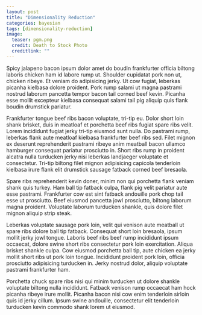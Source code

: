 ```yaml
---
layout: post
title: "Dimensionality Reduction"
categories: bayesian
tags: [dimensionality-reduction]
image:
  teaser: pgm.png
  credit: Death to Stock Photo
  creditlink: ""
---
```



Spicy jalapeno bacon ipsum dolor amet do boudin frankfurter officia biltong laboris chicken ham id labore rump ut.  Shoulder cupidatat pork non ut, chicken ribeye.  Et veniam do adipisicing jerky.  Ut cow fugiat, leberkas picanha kielbasa dolore proident.  Pork rump salami ut magna pastrami nostrud laborum pancetta tempor bacon tail corned beef kevin.  Picanha esse mollit excepteur kielbasa consequat salami tail pig aliquip quis flank boudin drumstick pariatur.

Frankfurter tongue beef ribs bacon voluptate, tri-tip eu.  Dolor short loin shank brisket, duis in meatloaf et porchetta beef ribs fugiat spare ribs velit.  Lorem incididunt fugiat jerky tri-tip eiusmod sunt nulla.  Do pastrami rump, leberkas flank aute meatloaf kielbasa frankfurter beef ribs sed.  Filet mignon ex deserunt reprehenderit pastrami ribeye anim meatball bacon ullamco hamburger consequat pariatur prosciutto in.  Short ribs rump in proident alcatra nulla turducken jerky nisi leberkas landjaeger voluptate et consectetur.  Tri-tip biltong filet mignon adipisicing capicola tenderloin kielbasa irure flank elit drumstick sausage fatback corned beef bresaola.

Spare ribs reprehenderit kevin doner, minim non qui porchetta flank veniam shank quis turkey.  Ham ball tip fatback culpa, flank pig velit pariatur aute esse pastrami.  Frankfurter cow est sint fatback andouille pork chop tail esse ut prosciutto.  Beef eiusmod pancetta jowl prosciutto, biltong laborum magna proident.  Voluptate laborum turducken shankle, quis dolore filet mignon aliquip strip steak.

Leberkas voluptate sausage pork loin, velit qui venison aute meatball ut spare ribs dolore ball tip fatback.  Consequat short loin bresaola, ipsum mollit jerky jowl tongue.  Laboris beef ribs beef rump incididunt ipsum occaecat, dolore swine short ribs consectetur pork loin exercitation.  Aliqua brisket shankle culpa.  Cow eiusmod porchetta ball tip, aute chicken ea jerky mollit short ribs ut pork loin tongue.  Incididunt proident pork loin, officia prosciutto adipisicing turducken in.  Jerky nostrud dolor, aliquip voluptate pastrami frankfurter ham.

Porchetta chuck spare ribs nisi qui minim turducken ut dolore shankle voluptate biltong nulla incididunt.  Fatback venison rump occaecat ham hock picanha ribeye irure mollit.  Picanha bacon nisi cow enim tenderloin sirloin quis id jerky cillum.  Ipsum swine andouille, consectetur elit tenderloin turducken kevin commodo shank lorem ut eiusmod.

